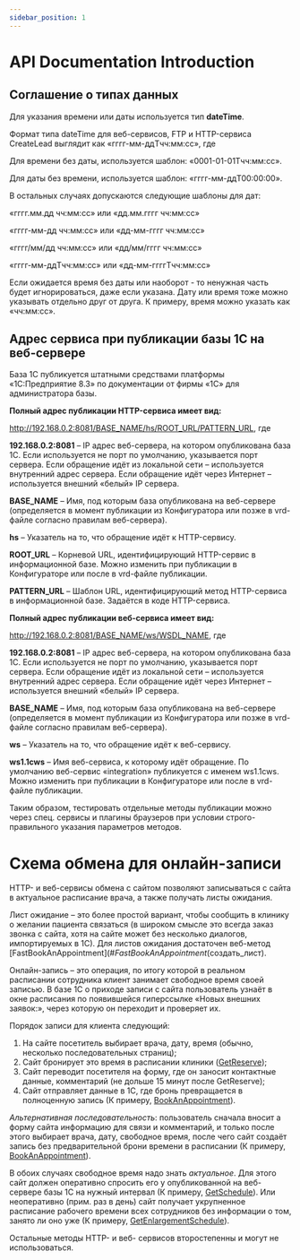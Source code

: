 ```yaml
---
sidebar_position: 1
---
```


[//]: # (TODO fix links)

# API Documentation Introduction

## Соглашение о типах данных

Для указания времени или даты используется тип **dateTime**.

Формат типа dateTime для веб-сервисов, FTP и HTTP-сервиса CreateLead выглядит как «гггг-мм-ддTчч:мм:сс», где

Для времени без даты, используется шаблон: «0001-01-01Tчч:мм:сс».

Для даты без времени, используется шаблон: «гггг-мм-ддT00:00:00».

В остальных случаях допускаются следующие шаблоны для дат:

«гггг.мм.дд чч:мм:сс» или «дд.мм.гггг чч:мм:сс»

«гггг-мм-дд чч:мм:сс» или «дд-мм-гггг чч:мм:сс»

«гггг/мм/дд чч:мм:сс» или «дд/мм/гггг чч:мм:сс»

«гггг-мм-ддTчч:мм:сс» или «дд-мм-ггггTчч:мм:сс»

Если ожидается время без даты или наоборот - то ненужная часть будет игнорироваться, даже если указана. Дату или время тоже можно указывать отдельно друг от друга. К примеру, время можно указать как «чч:мм:сс».

## Адрес сервиса при публикации базы 1С на веб-сервере

База 1С публикуется штатными средствами платформы «1С:Предприятие 8.3» по документации от фирмы «1С» для администратора базы.

**Полный адрес публикации HTTP-сервиса имеет вид:**

http://192.168.0.2:8081/BASE_NAME/hs/ROOT_URL/PATTERN_URL, где

**192.168.0.2:8081** – IP адрес веб-сервера, на котором опубликована база 1С.
Если используется не порт по умолчанию, указывается порт сервера.
Если обращение идёт из локальной сети – используется внутренний адрес сервера.
Если обращение идёт через Интернет – используется внешний «белый» IP сервера.

**BASE\_NAME** – Имя, под которым база опубликована на веб-сервере (определяется в момент публикации из Конфигуратора или позже в vrd-файле согласно правилам веб-сервера).

**hs** – Указатель на то, что обращение идёт к HTTP-сервису.

**ROOT\_URL** – Корневой URL, идентифицирующий HTTP-сервис в информационной базе. Можно изменить при публикации в Конфигураторе или после в vrd-файле публикации.

**PATTERN\_URL** – Шаблон URL, идентифицирующий метод HTTP-сервиса в информационной базе. Задаётся в коде HTTP-сервиса.

**Полный адрес публикации веб-сервиса имеет вид:**

http://192.168.0.2:8081/BASE_NAME/ws/WSDL_NAME, где

**192.168.0.2:8081** – IP адрес веб-сервера, на котором опубликована база 1С.
Если используется не порт по умолчанию, указывается порт сервера.
Если обращение идёт из локальной сети – используется внутренний адрес сервера.
Если обращение идёт через Интернет – используется внешний «белый» IP сервера.

**BASE\_NAME** – Имя, под которым база опубликована на веб-сервере (определяется в момент публикации из Конфигуратора или позже в vrd-файле согласно правилам веб-сервера).

**ws** – Указатель на то, что обращение идёт к веб-сервису.

**ws1.1cws** – Имя веб-сервиса, к которому идёт обращение. По умолчанию веб-сервис «integration» публикуется с именем ws1.1cws. Можно изменить при публикации в Конфигураторе или после в vrd-файле публикации.

Таким образом, тестировать отдельные методы публикации можно через спец. сервисы и плагины браузеров при условии строго-правильного указания параметров методов.

# Схема обмена для онлайн-записи

HTTP- и веб-сервисы обмена с сайтом позволяют записываться с сайта в актуальное расписание врача, а также получать листы ожидания.

Лист ожидание – это более простой вариант, чтобы сообщить в клинику о желании пациента связаться (в широком смысле это всегда заказ звонка с сайта, хотя на сайте может без несколько диалогов, импортируемых в 1С). Для листов ожидания достаточен веб-метод [FastBookAnAppointment](#_FastBookAnAppointment_(создать_лист).

Онлайн-запись – это операция, по итогу которой в реальном расписании сотрудника клиент занимает свободное время своей записью. В базе 1С о приходе записи с сайта пользователь узнаёт в окне расписания по появившейся гиперссылке «Новых внешних заявок:», через которую он переходит и проверяет их.

Порядок записи для клиента следующий:

1. На сайте посетитель выбирает врача, дату, время (обычно, несколько последовательных страниц);
2. Сайт бронирует это время в расписании клиники ([GetReserve](#_Reservation (Создание брони)));
3. Сайт переводит посетителя на форму, где он заносит контактные данные, комментарий (не дольше 15 минут после GetReserve);
4. Сайт отправляет данные в 1С, где бронь превращается в полноценную запись (К примеру, [BookAnAppointment](#_AppointmentCreate (Создание заявки или листа ожидания))).

*Альтернативная последовательность*: пользователь сначала вносит а форму сайта информацию для связи и комментарий, и только после этого выбирает врача, дату, свободное время, после чего сайт создаёт запись без предварительной брони времени в расписании (К примеру, [BookAnAppointment](#_AppointmentCreate (Создание заявки или листа ожидания))).

В обоих случаях свободное время надо знать *актуальное*. Для этого сайт должен оперативно спросить его у опубликованной на веб-сервере базы 1С на нужный интервал (К примеру, [GetSchedule](#_Schedule (Графики расписания))). Или неоперативно (прим. раз в день) сайт получает укрупненное расписание рабочего времени всех сотрудников без информации о том, занято ли оно уже (К примеру, [GetEnlargementSchedule](#_Schedule (Графики расписания))).

Остальные методы HTTP- и веб- сервисов второстепенны и могут не использоваться.